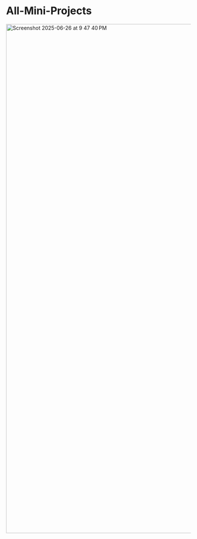 # All-Mini-Projects

<img width="1383" alt="Screenshot 2025-06-26 at 9 47 40 PM" src="https://github.com/user-attachments/assets/35c8261e-3bb7-4031-aa11-84b2164a43b5" />

